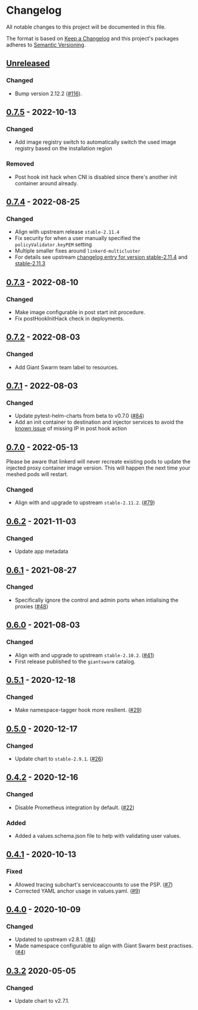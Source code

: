 # Changelog

All notable changes to this project will be documented in this file.

The format is based on [Keep a Changelog](http://keepachangelog.com/en/1.0.0/)
and this project's packages adheres to [Semantic Versioning](http://semver.org/spec/v2.0.0.html).

## [Unreleased]

### Changed

- Bump version 2.12.2 ([#116](https://github.com/giantswarm/linkerd-control-plane-app/pull/116)).

## [0.7.5] - 2022-10-13

### Changed

- Add image registry switch to automatically switch the used image registry based on the installation region

### Removed

- Post hook init hack when CNI is disabled since there's another init container around already.

## [0.7.4] - 2022-08-25

### Changed

- Align with upstream release `stable-2.11.4`
- Fix security for when a user manually specified the `policyValidator.keyPEM` setting
- Multiple smaller fixes around `linkerd-multicluster`
- For details see upstream [changelog entry for version stable-2.11.4](https://github.com/linkerd/linkerd2/blob/stable-2.11.4/CHANGES.md#stable-2114) and [stable-2.11.3](https://github.com/linkerd/linkerd2/blob/stable-2.11.4/CHANGES.md#stable-2113)

## [0.7.3] - 2022-08-10

### Changed

- Make image configurable in post start init procedure.
- Fix postHookInitHack check in deployments.

## [0.7.2] - 2022-08-03

### Changed

- Add Giant Swarm team label to resources.

## [0.7.1] - 2022-08-03

### Changed

- Update pytest-helm-charts from beta to v0.7.0 ([#84](https://github.com/giantswarm/linkerd-control-plane-app/pull/84))
- Add an init container to destination and injector services to avoid the [known issue](https://github.com/projectcalico/calico/issues/3499) of missing IP in post hook action

## [0.7.0] - 2022-05-13

Please be aware that linkerd will never recreate existing pods to update the injected proxy container image version. This will happen the next time your meshed pods will restart.

### Changed

- Align with and upgrade to upstream `stable-2.11.2`. ([#79](https://github.com/giantswarm/linkerd-control-plane-app/pull/79))

## [0.6.2] - 2021-11-03

### Changed

- Update app metadata

## [0.6.1] - 2021-08-27

### Changed

- Specifically ignore the control and admin ports when intialising the proxies ([#48](https://github.com/giantswarm/linkerd-control-plane-app/pull/48))

## [0.6.0] - 2021-08-03

### Changed

- Align with and upgrade to upstream `stable-2.10.2`. ([#41](https://github.com/giantswarm/linkerd-control-plane-app/pull/41))
- First release published to the `giantswarm` catalog.

## [0.5.1] - 2020-12-18

### Changed

- Make namespace-tagger hook more resilient. ([#29](https://github.com/giantswarm/linkerd-control-plane-app/pull/29))

## [0.5.0] - 2020-12-17

### Changed

- Update chart to `stable-2.9.1`. ([#26](https://github.com/giantswarm/linkerd-control-plane-app/pull/26))

## [0.4.2] - 2020-12-16

### Changed

- Disable Prometheus integration by default. ([#22](https://github.com/giantswarm/linkerd-control-plane-app/pull/22))

### Added

- Added a values.schema.json file to help with validating user values.

## [0.4.1] - 2020-10-13

### Fixed

- Allowed tracing subchart's serviceaccounts to use the PSP. ([#7](https://github.com/giantswarm/linkerd-control-plane-app/pull/7))
- Corrected YAML anchor usage in values.yaml. ([#9](https://github.com/giantswarm/linkerd-control-plane-app/pull/9))

## [0.4.0] - 2020-10-09

### Changed

- Updated to upstream v2.8.1. ([#4](https://github.com/giantswarm/linkerd-control-plane-app/pull/4))
- Made namespace configurable to align with Giant Swarm best practises. ([#4](https://github.com/giantswarm/linkerd-control-plane-app/pull/4))

## [0.3.2] 2020-05-05

### Changed

- Update chart to v2.7.1.

[Unreleased]: https://github.com/giantswarm/linkerd-control-plane-app/compare/v0.7.5...HEAD
[0.7.5]: https://github.com/giantswarm/linkerd-control-plane-app/compare/v0.7.4...v0.7.5
[0.7.4]: https://github.com/giantswarm/linkerd-control-plane-app/compare/v0.7.3...v0.7.4
[0.7.3]: https://github.com/giantswarm/linkerd-control-plane-app/compare/v0.7.2...v0.7.3
[0.7.2]: https://github.com/giantswarm/linkerd-control-plane-app/compare/v0.7.1...v0.7.2
[0.7.1]: https://github.com/giantswarm/linkerd-control-plane-app/compare/v0.7.0...v0.7.1
[0.7.0]: https://github.com/giantswarm/linkerd-control-plane-app/compare/v0.6.2...v0.7.0
[0.6.2]: https://github.com/giantswarm/linkerd-control-plane-app/compare/v0.6.1...v0.6.2
[0.6.1]: https://github.com/giantswarm/linkerd-control-plane-app/compare/v0.6.0...v0.6.1
[0.6.0]: https://github.com/giantswarm/linkerd-control-plane-app/compare/v0.5.1...v0.6.0
[0.5.1]: https://github.com/giantswarm/linkerd-control-plane-app/compare/v0.5.0...v0.5.1
[0.5.0]: https://github.com/giantswarm/linkerd-control-plane-app/compare/v0.4.2...v0.5.0
[0.4.2]: https://github.com/giantswarm/linkerd-control-plane-app/compare/v0.4.1...v0.4.2
[0.4.1]: https://github.com/giantswarm/linkerd-control-plane-app/compare/v0.4.0...v0.4.1
[0.4.0]: https://github.com/giantswarm/linkerd-control-plane-app/compare/v0.3.2...v0.4.0
[0.3.2]: https://github.com/giantswarm/linkerd-control-plane-app/releases/tag/v0.3.2
